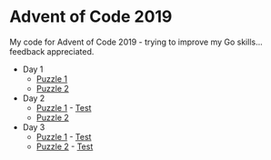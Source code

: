 Advent of Code 2019
===================

My code for Advent of Code 2019 - trying to improve my Go skills... feedback appreciated.

* Day 1
  * [Puzzle 1](day01/puzzle-1/main.go)
  * [Puzzle 2](day01/puzzle-2/main.go)
* Day 2
  * [Puzzle 1](day02/puzzle-1/main.go) - [Test](day02/puzzle-1/main_test.go)
  * [Puzzle 2](day02/puzzle-2/main.go)
* Day 3
  * [Puzzle 1](day03/puzzle-1/main.go) - [Test](day03/puzzle-1/main_test.go)
  * [Puzzle 2](day03/puzzle-2/main.go) - [Test](day03/puzzle-2/main_test.go)